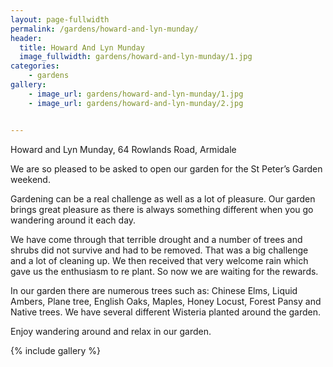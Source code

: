 ```yaml
---
layout: page-fullwidth
permalink: /gardens/howard-and-lyn-munday/
header:
  title: Howard And Lyn Munday
  image_fullwidth: gardens/howard-and-lyn-munday/1.jpg
categories:
    - gardens
gallery:
    - image_url: gardens/howard-and-lyn-munday/1.jpg
    - image_url: gardens/howard-and-lyn-munday/2.jpg


---
```


Howard and Lyn Munday, 64 Rowlands Road, Armidale

We are so pleased to be asked to open our garden for the St Peter’s Garden weekend.

Gardening can be a real challenge as well as a lot of pleasure. Our garden brings great pleasure as there is always something different when you go wandering around it each day. 

We have come through that terrible drought and a number of trees and shrubs  did not survive and had to be removed.  That was a big challenge and a lot of cleaning up. We then received that very welcome rain which gave us the enthusiasm to re plant. So now we are waiting for the rewards.

In our garden there are numerous trees such as:  Chinese Elms, Liquid Ambers, Plane tree, English Oaks, Maples, Honey Locust, Forest Pansy and Native trees. We have several different Wisteria  planted around the garden.

Enjoy wandering around and relax in our garden.

{% include gallery %}